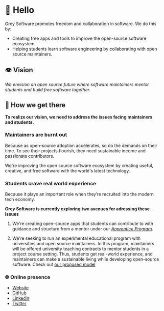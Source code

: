 # 👋 Hello 

Grey Software promotes freedom and collaboration in software. We do this by:

- Creating free apps and tools to improve the open-source software ecosystem
- Helping students learn software engineering by collaborating with open source maintainers.

## 👁️‍ Vision 

_We envision an open source future where software maintainers mentor students and build free software together._

## 🧭 How we get there

**To realize our vision, we need to address the issues facing maintainers and students.**

### Maintainers are burnt out

Because as open-source adoption accelerates, so do the demands on their time. To see their projects flourish, they need sustainable income and passionate contributors.

We're improving the open source software ecosystem by creating useful, creative, and free software with the world's latest technology.

### Students crave real world experience

Because it plays an important role when they’re recruited into the modern tech economy. 

**Grey Software is currently exploring two avenues for adressing these issues**

1. We're creating open-source apps that students can contribute to with guidance and structure from a mentor under our [_Apprentice Program_](https://github.com/grey-software/org/blob/master/ApprenticeProgram.md). 

2. We're seeking to run an experimental educational program with universities and open source maintainers. In this program, maintainers will be offered university teaching contracts to mentor students in a project course setting. Thus, students get real-world experience, and maintainers can make a sustainable living while developing open-source software. Check out [our proposed model](https://tiny.cc/gs-bm)

### 🌐 Online presence

- [Website](https://www.grey.software/)
- [GitHub](https://github.com/grey-software/)
- [Linkedin](https://www.linkedin.com/company/grey-software/)
- [Twitter](https://twitter.com/grey_software)
